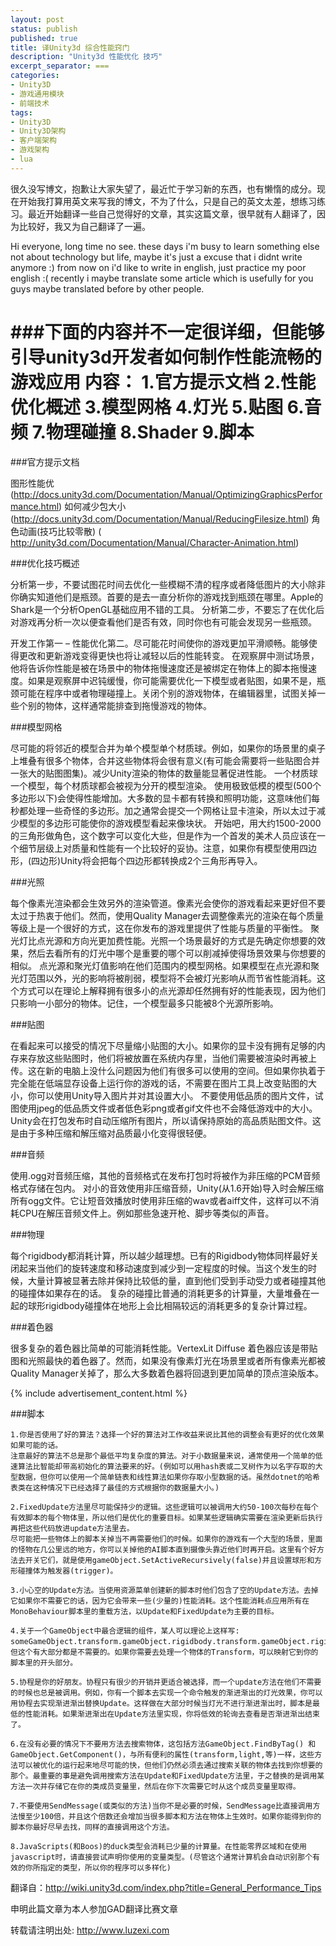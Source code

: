 ```yaml
---
layout: post
status: publish
published: true
title: 译Unity3d 综合性能窍门
description: "Unity3d 性能优化 技巧"
excerpt_separator: ===
categories:
- Unity3D
- 游戏通用模块
- 前端技术
tags:
- Unity3D
- Unity3D架构
- 客户端架构
- 游戏架构
- lua
---
```

很久没写博文，抱歉让大家失望了，最近忙于学习新的东西，也有懒惰的成分。现在开始我打算用英文来写我的博文，不为了什么，只是自己的英文太差，想练习练习。最近开始翻译一些自己觉得好的文章，其实这篇文章，很早就有人翻译了，因为比较好，我又为自己翻译了一遍。

Hi everyone, long time no see. these days i'm busy to learn something else not about technology but life, maybe it's just a excuse that i didnt write anymore :) from now on i'd like to write in english, just practice my poor english :( recently i maybe translate some article which is usefully for you guys maybe translated before by other people.

###下面的内容并不一定很详细，但能够引导unity3d开发者如何制作性能流畅的游戏应用
	内容：
	1.官方提示文档
	2.性能优化概述
	3.模型网格
	4.灯光
	5.贴图
	6.音频
	7.物理碰撞
	8.Shader
	9.脚本
===

###官方提示文档

图形性能优(http://docs.unity3d.com/Documentation/Manual/OptimizingGraphicsPerformance.html)
如何减少包大小(http://docs.unity3d.com/Documentation/Manual/ReducingFilesize.html)
角色动画(技巧比较零散) ( http://unity3d.com/Documentation/Manual/Character-Animation.html)

###优化技巧概述

分析第一步，不要试图花时间去优化一些模糊不清的程序或者降低图片的大小除非你确实知道他们是瓶颈。首要的是去一直分析你的游戏找到瓶颈在哪里。Apple的Shark是一个分析OpenGL基础应用不错的工具。
分析第二步，不要忘了在优化后对游戏再分析一次以便查看他们是否有效，同时你也有可能会发现另一些瓶颈。

开发工作第一 – 性能优化第二。尽可能花时间使你的游戏更加平滑顺畅。能够使得更改和更新游戏变得更快也将让减轻以后的性能转变。 在观察屏中测试场景，他将告诉你性能是被在场景中的物体拖慢速度还是被绑定在物体上的脚本拖慢速度。如果是观察屏中迟钝缓慢，你可能需要优化一下模型或者贴图，如果不是，瓶颈可能在程序中或者物理碰撞上。关闭个别的游戏物体，在编辑器里，试图关掉一些个别的物体，这样通常能排查到拖慢游戏的物体。

###模型网格

尽可能的将邻近的模型合并为单个模型单个材质球。例如，如果你的场景里的桌子上堆叠有很多个物体，合并这些物体将会很有意义(有可能会需要将一些贴图合并一张大的贴图图集)。减少Unity渲染的物体的数量能显著促进性能。
一个材质球一个模型，每个材质球都会被视为分开的模型渲染。
使用极致低模的模型(500个多边形以下)会使得性能增加。大多数的显卡都有转换和照明功能，这意味他们每秒都处理一些奇怪的多边形。加之通常会提交一个网格让显卡渲染，所以太过于减少模型的多边形可能使你的游戏模型看起来像块状。
开始吧，用大约1500-2000的三角形做角色，这个数字可以变化大些，但是作为一个首发的美术人员应该在一个细节层级上对质量和性能有一个比较好的妥协。注意，如果你有模型使用四边形，(四边形)Unity将会把每个四边形都转换成2个三角形再导入。

###光照

每个像素光渲染都会生效另外的渲染管道。像素光会使你的游戏看起来更好但不要太过于热衷于他们。然而，使用Quality Manager去调整像素光的渲染在每个质量等级上是一个很好的方式，这在你发布的游戏里提供了性能与质量的平衡性。
 聚光灯比点光源和方向光更加费性能。光照一个场景最好的方式是先确定你想要的效果，然后去看所有的灯光中哪个是重要的哪个可以削减掉使得场景效果与你想要的相似。
点光源和聚光灯值影响在他们范围内的模型网格。如果模型在点光源和聚光灯范围以外，光的影响将被削弱，模型将不会被灯光影响从而节省性能消耗。这个方式可以在理论上解释拥有很多小的点光源却任然拥有好的性能表现，因为他们只影响一小部分的物体。记住，一个模型最多只能被8个光源所影响。

###贴图

在看起来可以接受的情况下尽量缩小贴图的大小。如果你的显卡没有拥有足够的内存来存放这些贴图时，他们将被放置在系统内存里，当他们需要被渲染时再被上传。这在新的电脑上没什么问题因为他们有很多可以使用的空间。但如果你执着于完全能在低端显存设备上运行你的游戏的话，不需要在图片工具上改变贴图的大小，你可以使用Unity导入图片并对其设置大小。
不要使用低品质的图片文件，试图使用jpeg的低品质文件或者低色彩png或者gif文件也不会降低游戏中的大小。Unity会在打包发布时自动压缩所有图片，所以请保持原始的高品质贴图文件。这是由于多种压缩和解压缩对品质最小化变得很轻便。

###音频

使用.ogg对音频压缩，其他的音频格式在发布打包时将被作为非压缩的PCM音频格式存储在包内。
对小的音效使用非压缩音频，Unity(从1.6开始)导入时会解压缩所有ogg文件。它让短音效播放时使用非压缩的wav或者aiff文件，这样可以不消耗CPU在解压音频文件上。例如那些急速开枪、脚步等类似的声音。

###物理

每个rigidbody都消耗计算，所以越少越理想。已有的Rigidbody物体同样最好关闭起来当他们的旋转速度和移动速度到减少到一定程度的时候。当这个发生的时候，大量计算被显著去除并保持比较低的量，直到他们受到手动受力或者碰撞其他的碰撞体如果存在的话。
复杂的碰撞比普通的消耗更多的计算量，大量堆叠在一起的球形rigidbody碰撞体在地形上会比相隔较远的消耗更多的复杂计算过程。

###着色器

很多复杂的着色器比简单的可能消耗性能。VertexLit Diffuse 着色器应该是带贴图和光照最快的着色器了。然而，如果没有像素灯光在场景里或者所有像素光都被Quality Manager关掉了，那么大多数着色器将回退到更加简单的顶点渲染版本。

{% include advertisement_content.html %}

###脚本

	1.你是否使用了好的算法？选择一个好的算法对工作收益来说比其他的调整会有更好的优化效果如果可能的话。
	注意最好的算法不总是那个最低平均复杂度的算法。对于小数据量来说，通常使用一个简单的低速算法比智能却带高初始化的算法要来的好。(例如可以用hash表或二叉树作为以名字存取的大型数据，但你可以使用一个简单链表和线性算法如果你存取小型数据的话。虽然dotnet的哈希表类在这种情况下已经选择了最佳的方式根据你的数据量大小。)

	2.FixedUpdate方法里尽可能保持少的逻辑。这些逻辑可以被调用大约50-100次每秒在每个有效脚本的每个物体里，所以他们是优化的重要目标。如果某些逻辑确实需要在渲染更新后执行再把这些代码放进update方法里去。
	尽可能把一些物体上的脚本关掉当不再需要他们的时候。如果你的游戏有一个大型的场景，里面的怪物在几公里远的地方，你可以关掉他的AI脚本直到摄像头靠近他们时再开启。这里有个好方法去开关它们，就是使用gameObject.SetActiveRecursively(false)并且设置球形和方形碰撞体为触发器(trigger)。

	3.小心空的Update方法。当使用资源菜单创建新的脚本时他们包含了空的Update方法。去掉它如果你不需要它的话，因为它会带来一些(少量的)性能消耗。这个性能消耗点应用所有在MonoBehaviour脚本里的重载方法，以Update和FixedUpdate为主要的目标。

	4.关于一个GameObject中最合逻辑的组件，某人可以理论上这样写: someGameObject.transform.gameObject.rigidbody.transform.gameObject.rigidbody.transform，但这个有大部分都是不需要的。如果你需要去处理一个物体的Transform，可以映射它到你的脚本里的开头部分。

	5.协程是你的好朋友。协程只有很少的开销并更适合被选择，而一个update方法在他们不需要的时候也总是被调用。例如，你有一个脚本去实现一个命令触发的渐进渐出的灯光效果，你可以用协程去实现渐进渐出替换Update。这样做在大部分时候当灯光不进行渐进渐出时，脚本是最低的性能消耗。如果渐进渐出在Update方法里实现，你将低效的轮询去查看是否渐进渐出结束了。

	6.在没有必要的情况下不要用方法去搜索物体，这包括方法GameObject.FindByTag() 和 GameObject.GetComponent()，与所有便利的属性(transform,light,等)一样，这些方法可以被优化的运行起来地尽可能的快，但他们仍然必须去通过搜索关联的物体去找到你想要的那个。最重要的事是避免调用搜索方法在Update和FixedUpdate方法里，于之替换的是调用某方法一次并存储它在你的类成员变量里，然后在你下次需要它时从这个成员变量里取得。

	7.不要使用SendMessage(或类似的方法)当你不是必要的时候，SendMessage比直接调用方法慢至少100倍，并且这个倍数还会增加当很多脚本和方法在物体上生效时。如果你能得到你的脚本你最好尽早去找，同样的直接调用这个方法。

	8.JavaScripts(和Boos)的duck类型会消耗已少量的计算量。在性能零界区域和在使用javascript时，请直接尝试声明你使用的变量类型。(尽管这个通常计算机会自动识别那个有效的你所指定的类型，所以你的程序可以多样化)

翻译自：http://wiki.unity3d.com/index.php?title=General_Performance_Tips

申明此篇文章为本人参加GAD翻译比赛文章

转载请注明出处: http://www.luzexi.com

